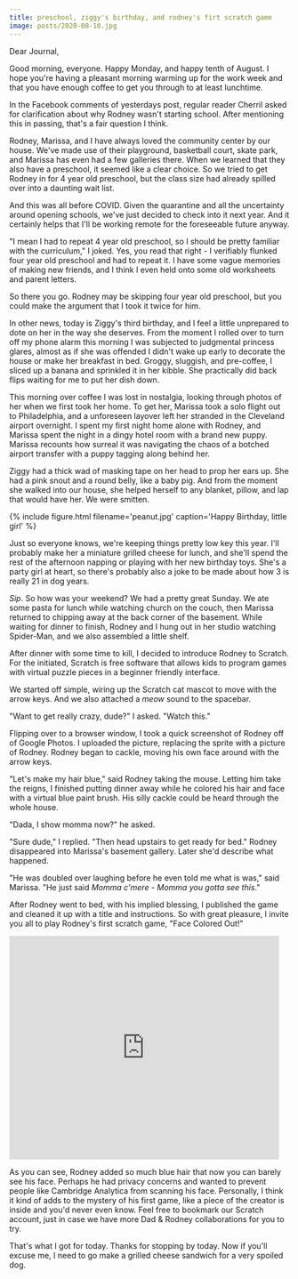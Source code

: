 ```yaml
---
title: preschool, ziggy's birthday, and rodney's firt scratch game
image: posts/2020-08-10.jpg
---
```


Dear Journal,

Good morning, everyone.  Happy Monday, and happy tenth of August.  I
hope you're having a pleasant morning warming up for the work week and
that you have enough coffee to get you through to at least lunchtime.

In the Facebook comments of yesterdays post, regular reader Cherril
asked for clarification about why Rodney wasn't starting school.
After mentioning this in passing, that's a fair question I think.

Rodney, Marissa, and I have always loved the community center by our
house.  We've made use of their playground, basketball court, skate
park, and Marissa has even had a few galleries there.  When we learned
that they also have a preschool, it seemed like a clear choice.  So we
tried to get Rodney in for 4 year old preschool, but the class size
had already spilled over into a daunting wait list.

And this was all before COVID.  Given the quarantine and all the
uncertainty around opening schools, we've just decided to check into
it next year.  And it certainly helps that I'll be working remote for
the foreseeable future anyway.

"I mean I had to repeat 4 year old preschool, so I should be pretty
familiar with the curriculum," I joked.  Yes, you read that right - I
verifiably flunked four year old preschool and had to repeat it.  I
have some vague memories of making new friends, and I think I even
held onto some old worksheets and parent letters.

So there you go.  Rodney may be skipping four year old preschool, but
you could make the argument that I took it twice for him.

In other news, today is Ziggy's third birthday, and I feel a little
unprepared to dote on her in the way she deserves.  From the moment I
rolled over to turn off my phone alarm this morning I was subjected to
judgmental princess glares, almost as if she was offended I didn't
wake up early to decorate the house or make her breakfast in bed.
Groggy, sluggish, and pre-coffee, I sliced up a banana and sprinkled
it in her kibble.  She practically did back flips waiting for me to
put her dish down.

This morning over coffee I was lost in nostalgia, looking through
photos of her when we first took her home.  To get her, Marissa took a
solo flight out to Philadelphia, and a unforeseen layover left her
stranded in the Cleveland airport overnight.  I spent my first night
home alone with Rodney, and Marissa spent the night in a dingy hotel
room with a brand new puppy.  Marissa recounts how surreal it was
navigating the chaos of a botched airport transfer with a puppy
tagging along behind her.

Ziggy had a thick wad of masking tape on her head to prop her ears up.
She had a pink snout and a round belly, like a baby pig.  And from the
moment she walked into our house, she helped herself to any blanket,
pillow, and lap that would have her.  We were smitten.

{% include figure.html filename='peanut.jpg' caption='Happy Birthday,
little girl' %}

Just so everyone knows, we're keeping things pretty low key this year.
I'll probably make her a miniature grilled cheese for lunch, and
she'll spend the rest of the afternoon napping or playing with her new
birthday toys.  She's a party girl at heart, so there's probably also
a joke to be made about how 3 is really 21 in dog years.

_Sip_.  So how was your weekend?  We had a pretty great Sunday.  We
ate some pasta for lunch while watching church on the couch, then
Marissa returned to chipping away at the back corner of the basement.
While waiting for dinner to finish, Rodney and I hung out in her
studio watching Spider-Man, and we also assembled a little shelf.

After dinner with some time to kill, I decided to introduce Rodney to
Scratch.  For the initiated, Scratch is free software that allows kids
to program games with virtual puzzle pieces in a beginner friendly
interface.

We started off simple, wiring up the Scratch cat mascot to move with
the arrow keys.  And we also attached a _meow_ sound to the spacebar.

"Want to get really crazy, dude?" I asked.  "Watch this."

Flipping over to a browser window, I took a quick screenshot of Rodney
off of Google Photos.  I uploaded the picture, replacing the sprite
with a picture of Rodney.  Rodney began to cackle, moving his own face
around with the arrow keys.

"Let's make my hair blue," said Rodney taking the mouse.  Letting him
take the reigns, I finished putting dinner away while he colored his
hair and face with a virtual blue paint brush.  His silly cackle could
be heard through the whole house.

"Dada, I show momma now?" he asked.

"Sure dude," I replied.  "Then head upstairs to get ready for bed."
Rodney disappeared into Marissa's basement gallery.  Later she'd
describe what happened.

"He was doubled over laughing before he even told me what is was,"
said Marissa.  "He just said _Momma c'mere - Momma you gotta see
this_."

After Rodney went to bed, with his implied blessing, I published the
game and cleaned it up with a title and instructions.  So with great
pleasure, I invite you all to play Rodney's first scratch game, "Face
Colored Out!"

<iframe src="https://scratch.mit.edu/projects/416810503/embed" allowtransparency="true" width="485" height="402" frameborder="0" scrolling="no" allowfullscreen></iframe>

As you can see, Rodney added so much blue hair that now you can barely
see his face.  Perhaps he had privacy concerns and wanted to prevent
people like Cambridge Analytica from scanning his face.  Personally, I
think it kind of adds to the mystery of his first game, like a piece
of the creator is inside and you'd never even know.  Feel free to
bookmark our Scratch account, just in case we have more Dad & Rodney
collaborations for you to try.

That's what I got for today.  Thanks for stopping by today.  Now if
you'll excuse me, I need to go make a grilled cheese sandwich for a
very spoiled dog.
